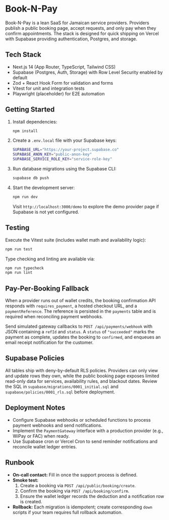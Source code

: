 # Book-N-Pay

Book-N-Pay is a lean SaaS for Jamaican service providers. Providers publish a public booking page, accept requests, and only pay when they confirm appointments. The stack is designed for quick shipping on Vercel with Supabase providing authentication, Postgres, and storage.

## Tech Stack

- Next.js 14 (App Router, TypeScript, Tailwind CSS)
- Supabase (Postgres, Auth, Storage) with Row Level Security enabled by default
- Zod + React Hook Form for validation and forms
- Vitest for unit and integration tests
- Playwright (placeholder) for E2E automation

## Getting Started

1. Install dependencies:

   ```bash
   npm install
   ```

2. Create a `.env.local` file with your Supabase keys:

   ```bash
   SUPABASE_URL="https://your-project.supabase.co"
   SUPABASE_ANON_KEY="public-anon-key"
   SUPABASE_SERVICE_ROLE_KEY="service-role-key"
   ```

3. Run database migrations using the Supabase CLI:

   ```bash
   supabase db push
   ```

4. Start the development server:

   ```bash
   npm run dev
   ```

   Visit `http://localhost:3000/demo` to explore the demo provider page if Supabase is not yet configured.

## Testing

Execute the Vitest suite (includes wallet math and availability logic):

```bash
npm run test
```

Type checking and linting are available via:

```bash
npm run typecheck
npm run lint
```

## Pay-Per-Booking Fallback

When a provider runs out of wallet credits, the booking confirmation API responds with `requires_payment`, a hosted checkout URL,
and a `paymentReference`. The reference is persisted in the `payments` table and is required when reconciling payment webhooks.

Send simulated gateway callbacks to `POST /api/payments/webhook` with JSON containing a `refId` and `status`. A `status` of
`"succeeded"` marks the payment as complete, updates the booking to `confirmed`, and enqueues an email receipt notification for the
customer.

## Supabase Policies

All tables ship with deny-by-default RLS policies. Providers can only view and update rows they own, while the public booking page exposes limited read-only data for services, availability rules, and blackout dates. Review the SQL in `supabase/migrations/0001_initial.sql` and `supabase/policies/0001_rls.sql` before deployment.

## Deployment Notes

- Configure Supabase webhooks or scheduled functions to process payment webhooks and send notifications.
- Implement the `PaymentGateway` interface with a production provider (e.g., WiPay or FAC) when ready.
- Use Supabase cron or Vercel Cron to send reminder notifications and reconcile wallet ledger entries.

## Runbook

- **On-call contact:** Fill in once the support process is defined.
- **Smoke test:**
  1. Create a booking via `POST /api/public/booking/create`.
  2. Confirm the booking via `POST /api/booking/confirm`.
  3. Ensure the wallet ledger records the deduction and a notification row is created.
- **Rollback:** Each migration is idempotent; create corresponding `down` scripts if your team requires full rollback automation.

